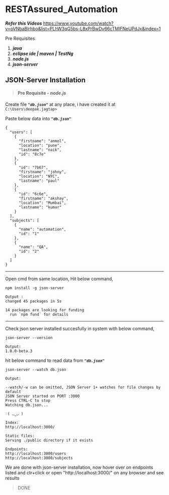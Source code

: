 # RESTAssured_Automation

***Refer this Videos***
https://www.youtube.com/watch?v=oVNbaBlrhbo&list=PLhW3qG5bs-L8xPrBwDv66cTMlFNeUPdJx&index=1

Pre Requisites

1. ***java***
2. ***eclipse ide | maven | TestNg***
3. ***node.js***
4. ***json-server***


## JSON-Server Installation
>#### Pre Requisite -  ***node.js***

Create file ___`"db.json"`___ at any place, i have created it at `C:\Users\deepak.jagtap>`

Paste below data into  ___`"db.json"`___
```
{
  "users": [
    {
      "firstname": "anmol",
      "location": "pune",
      "lastname": "naik",
      "id": "8c7e"
    },
    {
      "id": "7b67",
      "firstname": "johny",
      "location": "NYC",
      "lastname": "paul"
    },
    {
      "id": "6c6e",
      "firstname": "akshay",
      "location": "Mumbai",
      "lastname": "kumar"
    }
  ],
  "subjects": [
    {
      "name": "automation",
      "id": "1"
    },
    {
      "name": "QA",
      "id": "2"
    }
  ]
}
```
---
Open cmd from same location, Hit below command,
```
npm install -g json-server
```
```
Output :
changed 45 packages in 5s

14 packages are looking for funding
  run `npm fund` for details
```
---
Check json server installed succesfully in system with below command,
```
json-server --version
```
```
Output:
1.0.0-beta.3
```
hit below command to read data from ___`"db.json"`___

```
json-server --watch db.json
```

```
Output:

--watch/-w can be omitted, JSON Server 1+ watches for file changes by default
JSON Server started on PORT :3000
Press CTRL-C to stop
Watching db.json...

♡( ◡‿◡ )

Index:
http://localhost:3000/

Static files:
Serving ./public directory if it exists

Endpoints:
http://localhost:3000/users
http://localhost:3000/subjects
```

We are done with json-server installation, now hover over on endpoints listed and ctr+click or open "http://localhost:3000/" on any browser and see results

> DONE


